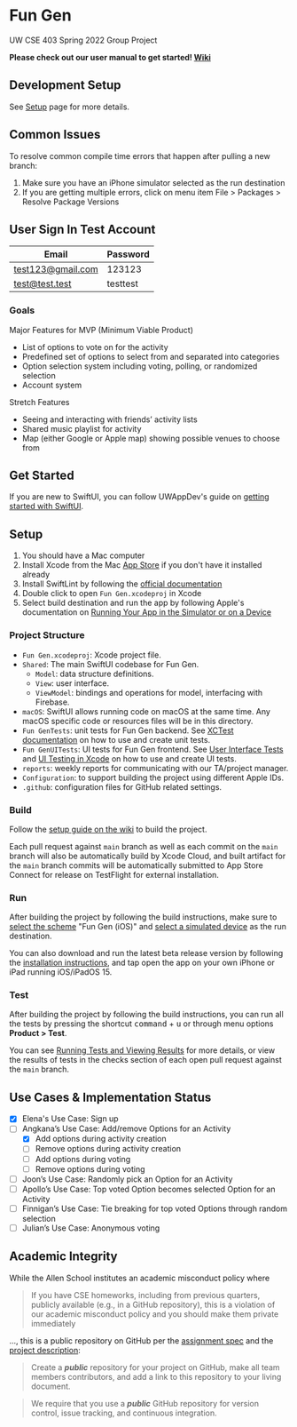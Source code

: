 # Fun Gen

UW CSE 403 Spring 2022 Group Project

**Please check out our user manual to get started! [Wiki](https://github.com/Fun-Gen/Fun-Gen/wiki)**

## Development Setup

See [Setup](./Setup) page for more details.

## Common Issues

To resolve common compile time errors that happen after pulling a new branch:

1. Make sure you have an iPhone simulator selected as the run destination
2. If you are getting multiple errors, click on menu item File > Packages > Resolve Package Versions

## User Sign In Test Account

|Email|Password|
|--|--|
|test123@gmail.com|123123|
|test@test.test|testtest|



### Goals

Major Features for MVP (Minimum Viable Product)

- List of options to vote on for the activity
- Predefined set of options to select from and separated into categories
- Option selection system including voting, polling, or randomized selection
- Account system

Stretch Features

- Seeing and interacting with friends’ activity lists
- Shared music playlist for activity
- Map (either Google or Apple map) showing possible venues to choose from

## Get Started

If you are new to SwiftUI, you can follow UWAppDev's guide on
[getting started with SwiftUI](https://uwdev.app/resources/getting-started/swiftui).

## Setup
1. You should have a Mac computer
2. Install Xcode from the Mac [App Store](https://apps.apple.com/app/id497799835) if you don't have it installed already
3. Install SwiftLint by following the [official documentation](https://github.com/realm/SwiftLint#installation)
4. Double click to open `Fun Gen.xcodeproj` in Xcode
5. Select build destination and run the app by following Apple's documentation on [Running Your App in the Simulator or on a Device
](https://developer.apple.com/documentation/xcode/running-your-app-in-the-simulator-or-on-a-device)

### Project Structure

- `Fun Gen.xcodeproj`: Xcode project file.
- `Shared`: The main SwiftUI codebase for Fun Gen.
    - `Model`: data structure definitions.
    - `View`: user interface.
    - `ViewModel`: bindings and operations for model, interfacing with Firebase.
- `macOS`: SwiftUI allows running code on macOS at the same time.
    Any macOS specific code or resources files will be in this directory.
- `Fun GenTests`: unit tests for Fun Gen backend. 
    See [XCTest documentation](https://developer.apple.com/documentation/xctest) 
    on how to use and create unit tests.
- `Fun GenUITests`: UI tests for Fun Gen frontend.
    See [User Interface Tests](https://developer.apple.com/documentation/xctest/user_interface_tests)
    and [UI Testing in Xcode](https://developer.apple.com/videos/play/wwdc2015/406/) 
    on how to use and create UI tests.
- `reports`: weekly reports for communicating with our TA/project manager.
- `Configuration`: to support building the project using different Apple IDs.
- `.github`: configuration files for GitHub related settings.

### Build

Follow the [setup guide on the wiki](https://github.com/Fun-Gen/Fun-Gen/wiki) to build the project.

Each pull request against `main` branch as well as each commit on the `main` branch will also be automatically build by Xcode Cloud,
and built artifact for the `main` branch commits will be automatically submitted to App Store Connect for release on TestFlight for external installation.

### Run

After building the project by following the build instructions,
make sure to [select the scheme](https://developer.apple.com/documentation/xcode/running-your-app-in-the-simulator-or-on-a-device#Choose-a-Scheme) "Fun Gen (iOS)"
and [select a simulated device](https://developer.apple.com/documentation/xcode/running-your-app-in-the-simulator-or-on-a-device#Choose-a-Scheme#Select-a-Simulated-Device) as the run destination.

You can also download and run the latest beta release version by 
following the [installation instructions](https://github.com/Fun-Gen/Fun-Gen/wiki#installation),
and tap open the app on your own iPhone or iPad running iOS/iPadOS 15.

### Test

After building the project by following the build instructions,
you can run all the tests by pressing the shortcut <kbd>command</kbd> + <kbd>u</kbd> or
through menu options **Product > Test**.

You can see [Running Tests and Viewing Results](https://developer.apple.com/library/archive/documentation/DeveloperTools/Conceptual/testing_with_xcode/chapters/05-running_tests.html) for more details,
or view the results of tests in the checks section of each open pull request against the `main` branch.

## Use Cases & Implementation Status

- [x] Elena's Use Case: Sign up
- [ ] Angkana’s Use Case: Add/remove Options for an Activity
    - [x] Add options during activity creation
    - [ ] Remove options during activity creation
    - [ ] Add options during voting
    - [ ] Remove options during voting
- [ ] Joon’s Use Case: Randomly pick an Option for an Activity
- [ ] Apollo’s Use Case: Top voted Option becomes selected Option for an Activity
- [ ] Finnigan’s Use Case: Tie breaking for top voted Options through random selection
- [ ] Julian’s Use Case: Anonymous voting

## Academic Integrity

While the Allen School institutes an academic misconduct policy where

> If you have CSE homeworks, including from previous quarters, publicly available (e.g., in a GitHub repository), this is a violation of our academic misconduct policy and you should make them private immediately

..., this is a public repository on GitHub per the [assignment spec](https://homes.cs.washington.edu/~rjust/courses/CSE403/project/03_github.html) and the [project description](https://homes.cs.washington.edu/~rjust/courses/CSE403/project/project.html):

> Create a ***public*** repository for your project on GitHub, make all team members contributors, and add a link to this repository to your living document.

> We require that you use a ***public*** GitHub repository for version control, issue tracking, and continuous integration.
